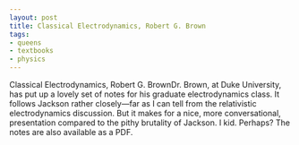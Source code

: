 ```yaml
---
layout: post
title: Classical Electrodynamics, Robert G. Brown
tags:
- queens
- textbooks
- physics
---
```

Classical Electrodynamics, Robert G. BrownDr. Brown, at Duke University, has put up a lovely set of notes for his graduate electrodynamics class. It follows Jackson rather closely—far as I can tell from the relativistic electrodynamics discussion. But it makes for a nice, more conversational, presentation compared to the pithy brutality of Jackson. I kid. Perhaps? The notes are also available as a PDF.
